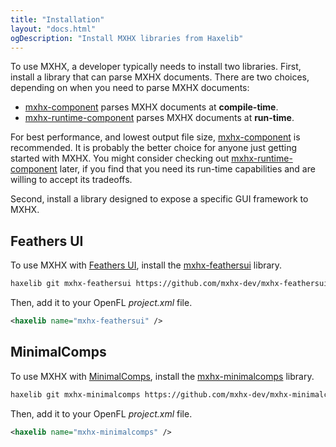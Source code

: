 ```yaml
---
title: "Installation"
layout: "docs.html"
ogDescription: "Install MXHX libraries from Haxelib"
---
```


To use MXHX, a developer typically needs to install two libraries. First, install a library that can parse MXHX documents. There are two choices, depending on when you need to parse MXHX documents:

- [mxhx-component](https://github.com/mxhx-dev/mxhx-component) parses MXHX documents at **compile-time**.
- [mxhx-runtime-component](https://github.com/mxhx-dev/mxhx-runtime-component) parses MXHX documents at **run-time**.

For best performance, and lowest output file size, [mxhx-component](https://github.com/mxhx-dev/mxhx-component) is recommended. It is probably the better choice for anyone just getting started with MXHX. You might consider checking out [mxhx-runtime-component](https://github.com/mxhx-dev/mxhx-runtime-component) later, if you find that you need its run-time capabilities and are willing to accept its tradeoffs.

Second, install a library designed to expose a specific GUI framework to MXHX.

## Feathers UI

To use MXHX with [Feathers UI](https://feathersui.com/), install the [mxhx-feathersui](https://github.com/mxhx-dev/mxhx-feathersui) library.

```sh
haxelib git mxhx-feathersui https://github.com/mxhx-dev/mxhx-feathersui.git
```

Then, add it to your OpenFL _project.xml_ file.

```xml
<haxelib name="mxhx-feathersui" />
```

## MinimalComps

To use MXHX with [MinimalComps](https://github.com/jasonsturges/minimalcomps-openfl), install the [mxhx-minimalcomps](https://github.com/mxhx-dev/mxhx-minimalcomps) library.

```sh
haxelib git mxhx-minimalcomps https://github.com/mxhx-dev/mxhx-minimalcomps.git
```

Then, add it to your OpenFL _project.xml_ file.

```xml
<haxelib name="mxhx-minimalcomps" />
```